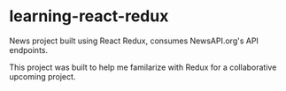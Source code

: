 # learning-react-redux
News project built using React Redux, consumes NewsAPI.org's API endpoints.

This project was built to help me familarize with Redux for a collaborative upcoming project.